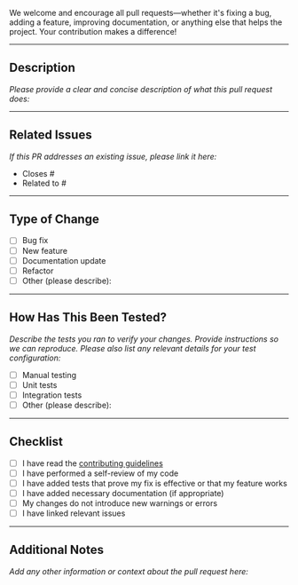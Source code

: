 We welcome and encourage all pull requests—whether it's fixing a bug, adding a feature, improving documentation, or anything else that helps the project. Your contribution makes a difference!

---

## Description

_Please provide a clear and concise description of what this pull request does:_

---

## Related Issues

_If this PR addresses an existing issue, please link it here:_

- Closes #
- Related to #

---

## Type of Change

- [ ] Bug fix
- [ ] New feature
- [ ] Documentation update
- [ ] Refactor
- [ ] Other (please describe):

---

## How Has This Been Tested?

_Describe the tests you ran to verify your changes. Provide instructions so we can reproduce. Please also list any relevant details for your test configuration:_

- [ ] Manual testing
- [ ] Unit tests
- [ ] Integration tests
- [ ] Other (please describe):

---

## Checklist

- [ ] I have read the [contributing guidelines](CONTRIBUTING.md)
- [ ] I have performed a self-review of my code
- [ ] I have added tests that prove my fix is effective or that my feature works
- [ ] I have added necessary documentation (if appropriate)
- [ ] My changes do not introduce new warnings or errors
- [ ] I have linked relevant issues

---

## Additional Notes

_Add any other information or context about the pull request here:_
